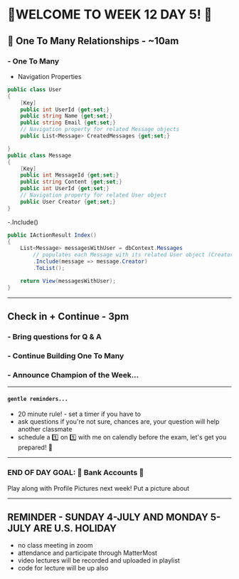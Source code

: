 # :tada:WELCOME TO WEEK 12 DAY 5! :tada:

## :school_satchel: One To Many Relationships - ~10am

### - One To Many

- Navigation Properties

```csharp
public class User
{
    [Key]
    public int UserId {get;set;}
    public string Name {get;set;}
    public string Email {get;set;}
    // Navigation property for related Message objects
    public List<Message> CreatedMessages {get;set;}

}
public class Message
{
    [Key]
    public int MessageId {get;set;}
    public string Content {get;set;}
    public int UserId {get;set;}
    // Navigation property for related User object
    public User Creator {get;set;}
}
```

-.Include()

```csharp
public IActionResult Index()
{
    List<Message> messagesWithUser = dbContext.Messages
        // populates each Message with its related User object (Creator)
        .Include(message => message.Creator)
        .ToList();

    return View(messagesWithUser);
}
```

---

## Check in + Continue - 3pm

### - Bring questions for Q & A

### - Continue Building One To Many

### - Announce Champion of the Week...

---

#### `gentle reminders...`

- 20 minute rule! - set a timer if you have to
- ask questions if you're not sure, chances are, your question will help another classmate
- schedule a :one: on :one: with me on calendly before the exam, let's get you prepared! :muscle:

---

### END OF DAY GOAL: :sparkler: Bank Accounts :sparkler:

Play along with Profile Pictures next week! Put a picture about

---

## REMINDER - SUNDAY 4-JULY AND MONDAY 5-JULY ARE U.S. HOLIDAY

- no class meeting in zoom
- attendance and participate through MatterMost
- video lectures will be recorded and uploaded in playlist
- code for lecture will be up also
